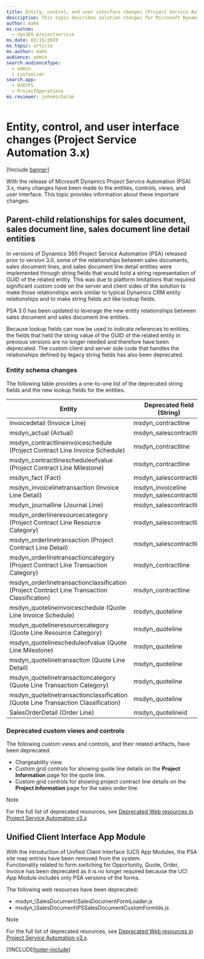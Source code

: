```yaml
---
title: Entity, control, and user interface changes (Project Service Automation 3.x)
description: This topic describes solution changes for Microsoft Dynamics Project Service Automation 3.x.
author: makk
ms.custom: 
  - dyn365-projectservice
ms.date: 03/15/2019
ms.topic: article
ms.author: makk
audience: admin
search.audienceType: 
  - admin
  - customizer
search.app: 
  - D365PS
  - ProjectOperations
ms.reviewer: johnmichalak
---
```



# Entity, control, and user interface changes (Project Service Automation 3.x)

[!include [banner](../../includes/psa-now-project-operations.md)]


With the release of Microsoft Dynamics Project Service Automation (PSA) 3.x, many changes have been made to the entities, controls, views, and user interface. This topic provides information about these important changes.

## Parent-child relationships for sales document, sales document line, sales document line detail entities
In versions of Dynamics 365 Project Service Automation (PSA) released prior to version 3.0, some of the relationships between sales documents, sales document lines, and sales document line detail entities were implemented through string fields that would hold a string representation of GUID of the related entity. This was due to platform limitations that required significant custom code on the server and client sides of the solution to make those relationships work similar to typical Dynamics CRM entity relationships and to make string fields act like lookup fields.

PSA 3.0 has been updated to leverage the new entity relationships between sales document and sales document line entities.

Because lookup fields can now be used to indicate references to entities, the fields that held the string value of the GUID of the related entity in previous versions are no longer needed and therefore have been deprecated. The custom client and server side code that handles the relationships defined by legacy string fields has also been deprecated.

### Entity schema changes
The following table provides a one-to-one list of the deprecated string fields and the new lookup fields for the entities. 

 Entity |	Deprecated field (String) |	New field (Lookup)
--- | --- | ---
invoicedetail (Invoice Line) |	msdyn_contractline |	msdyn_contractlineid
msdyn_actual (Actual) |	msdyn_salescontractline |	msdyn_salescontractlineid
msdyn_contractlineinvoiceschedule (Project Contract Line Invoice Schedule) |	msdyn_contractline |	msdyn_contractlineid
msdyn_contractlinescheduleofvalue (Project Contract Line Milestone) |	msdyn_contractline |	msdyn_contractlineid
msdyn_fact (Fact) |	msdyn_salescontractline |	msdyn_salescontractlineid
msdyn_invoicelinetransaction (Invoice Line Detail) | msdyn_invoiceline <br> msdyn_salescontractline | msdyn_invoicelineid <br> msdyn_salescontractlineid
msdyn_journalline (Journal Line) |	msdyn_salescontractline |	msdyn_salescontractlineid
msdyn_orderlineresourcecategory (Project Contract Line Resource Category) |	msdyn_salescontractline |	msdyn_contractlineid
msdyn_orderlinetransaction (Project Contract Line Detail) |	msdyn_salescontractline |	msdyn_salescontractlineid
msdyn_orderlinetransactioncategory (Project Contract Line Transaction Category) |	msdyn_contractline |	msdyn_contractlineid
msdyn_orderlinetransactionclassification (Project Contract Line Transaction Classification) |	msdyn_contractline |	msdyn_contractlineid
msdyn_quotelineinvoiceschedule (Quote Line Invoice Schedule) |	msdyn_quoteline |	msdyn_quotelineid
msdyn_quotelineresourcecategory (Quote Line Resource Category) |	msdyn_quoteline |	msdyn_quotelineid
msdyn_quotelinescheduleofvalue (Quote Line Milestone) |	msdyn_quoteline |	msdyn_quotelineid
msdyn_quotelinetransaction (Quote Line Detail) |	msdyn_quoteline |	msdyn_quotelineid
msdyn_quotelinetransactioncategory (Quote Line Transaction Category) |	msdyn_quoteline |	msdyn_quotelineid
msdyn_quotelinetransactionclassification (Quote Line Transaction Classification) |	msdyn_quoteline |	msdyn_quotelineid
SalesOrderDetail (Order Line) |	msdyn_quotelineid |	msdyn_quoteline 

### Deprecated custom views and controls
The following custom views and controls, and their related artifacts, have been deprecated.

- Chargeability view.
- Custom grid controls for showing quote line details on the **Project Information** page for the quote line.
- Custom grid controls for showing project contract line details on the **Project Information** page for the sales order line.

> [!NOTE]
> For the full list of deprecated resources, see [Deprecated Web resources in Project Service Automation v3.x](../developer-guides/web-resources-deprecated-v3.x.md)

## Unified Client Interface App Module
With the introduction of Unified Client Interface (UCI) App Modules, the PSA site map entries have been removed from the system.  
Functionality related to form switching for Opportunity, Quote, Order, Invoice has been deprecated as it is no longer required because the UCI App Module includes only PSA versions of the forms.  

The following web resources have been deprecated:

- msdyn_\SalesDocument\SalesDocumentFormLoader.js
- msdyn_\SalesDocument\PSSalesDocumentCustomFormIds.js

> [!NOTE]
> For the full list of deprecated resources, see [Deprecated Web resources in Project Service Automation v3.x](../developer-guides/web-resources-deprecated-v3.x.md).




[!INCLUDE[footer-include](../../includes/footer-banner.md)]
